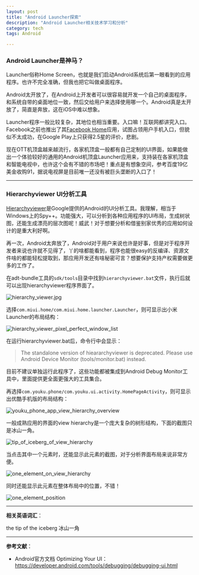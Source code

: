 ```yaml
---
layout: post
title: "Android Launcher探索"
description: "Android Launcher相关技术学习和分析"
category: tech
tags: Android

---
```


### Android Launcher是神马？

Launcher俗称Home Screen，也就是我们启动Android系统后第一眼看到的应用程序。也许不完全准确，但我也把它叫做桌面程序。

Android太开放了，在Android上开发者可以很容易就开发一个自己的桌面程序，和系统自带的桌面地位一致，然后交给用户来选择使用哪一个。Android真是太开放了，简直是奔放，这在iOS中难以想象。

Launcher程序一般比较复杂，其地位也相当重要。入口嘛！互联网都讲究入口。Facebook之前也推出了其[Facebook Home][]应用，试图占领用户手机入口，但貌似不太成功，在Google Play上只获得2.5星的评价，悲剧。

现在OTT机顶盒越来越流行，各家机顶盒一般都有自己定制的UI界面，如果能做出一个体验较好的通用的Android机顶盒Launcher应用来，支持装在各家机顶盒和智能电视中，也许这个会有不错的市场吧！重点是有想象空间，参考百度19亿美金收购91，据说电视屏是目前唯一还没有被巨头垄断的入口了！

----------

### Hierarchyviewer UI分析工具

[Hierarchyviewer][]是Google提供的Android的UI分析工具。我理解，相当于Windows上的Spy++。功能强大，可以分析到各种应用程序的UI布局，生成树状图，还能生成漂亮的层次图呢！威武！对于想要分析和借鉴别家优秀的应用如何设计的是重大利好啊。

再一次，Android太奔放了，Android对于用户来说也许是好事，但是对于程序开发者来说也许就不见得了，丫的啥都能看到，程序也能很easy的反编译、资源文件啥的都能轻松提取到，那应用开发还有啥秘密可言？想要保护支持产权需要做更多的工作了。

在adt-bundle工具的`sdk/tools`目录中找到`hierarchyviewer.bat`文件，执行后就可以出现hierarchyviewer程序界面了。

![hierarchy_viewer.jpg](/assets/images/learn-android-launcher/hierarchy_viewer.jpg)

选择`com.miui.home/com.miui.home.launcher.Launcher`，则可显示出小米Launcher的布局结构：

![hierarchy_viewer_pixel_perfect_window_list](/assets/images/learn-android-launcher/hierarchy_viewer_pixel_perfect_window_list.jpg)

在运行hierarchyviewer.bat后，命令行中会显示：

> The standalone version of hieararchyviewer is deprecated.
> Please use Android Device Monitor (tools/monitor.bat) instead.

目前不建议单独运行此程序了，这些功能都被集成到Android Debug Monitor工具中，里面提供更全面更强大的工具集合。

再选择`com.youku.phone/com.youku.ui.activity.HomePageActivity`，则可显示出优酷手机版的布局结构：

![youku_phone_app_view_hierarchy_overview](/assets/images/learn-android-launcher/youku_phone_app_view_hierarchy_overview.jpg)

一般成熟应用的界面的view hierarchy是一个庞大复杂的树形结构，下面的截图只是冰山一角。

![tip_of_iceberg_of_view_hierarchy](/assets/images/learn-android-launcher/tip_of_iceberg_of_view_hierarchy.jpg)

当点击其中一个元素时，还能显示此元素的截图，对于分析界面布局来说非常方便。

![one_element_on_view_hierarchy](/assets/images/learn-android-launcher/one_element_on_view_hierarchy.jpg)

同时还能显示此元素在整体布局中的位置，不错！

![one_element_position](/assets/images/learn-android-launcher/one_element_position.jpg)


----------

**相关英语词汇**：

the tip of the iceberg 冰山一角

----------

**参考文献**：

- Android官方文档 Optimizing Your UI：<https://developer.android.com/tools/debugging/debugging-ui.html>

[Facebook Home]: <https://developer.android.com/tools/help/hierarchy-viewer.html>  "Facebook Home"
[Hierarchyviewer]: <https://developer.android.com/tools/help/hierarchy-viewer.html>  "Hierarchy Viewer"
